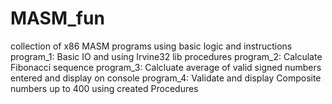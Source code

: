 # MASM_fun
collection of x86 MASM programs using basic logic and instructions
program_1:  Basic IO and using Irvine32 lib procedures
program_2:  Calculate Fibonacci sequence
program_3:  Calcluate average of valid signed numbers entered and display on console
program_4:  Validate and display Composite numbers up to 400 using created Procedures
